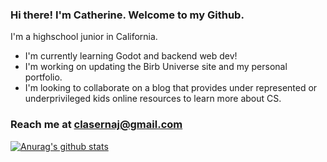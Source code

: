 ### Hi there! I'm Catherine. Welcome to my Github.
I'm a highschool junior in California. 
* I'm currently learning Godot and backend web dev!
* I'm working on updating the Birb Universe site and my personal portfolio.
* I'm looking to collaborate on a blog that provides under represented or underprivileged kids online resources to learn more about CS.

### Reach me at clasernaj@gmail.com

[![Anurag's github stats](https://github-readme-stats.vercel.app/api?username=cjlaserna&theme=cobalt)](https://github.com/anuraghazra/github-readme-stats)
